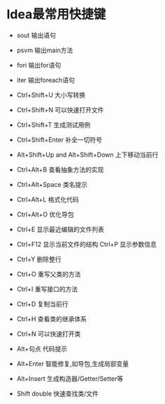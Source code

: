 # Idea最常用快捷键
- sout 输出语句
- psvm 输出main方法
- fori 输出for语句
- iter 输出foreach语句

- Ctrl+Shift+U 大小写转换
- Ctrl+Shift+N   可以快速打开文件
- Ctrl+Shift+T 生成测试用例
- Ctrl+Shift+Enter 补全一切符号
- Alt+Shift+Up and Alt+Shift+Down   上下移动当前行

- Ctrl+Alt+B 查看抽象方法的实现
- Ctrl+Alt+Space   类名提示
- Ctrl+Alt+L   格式化代码
- Ctrl+Alt+O  优化导包

- Ctrl+E   显示最近编辑的文件列表
- Ctrl+F12 显示当前文件的结构
   Ctrl+P	 显示参数信息
- Ctrl+Y   删除整行
- Ctrl+O   重写父类的方法
- Ctrl+I   重写接口的方法
- Ctrl+D   复制当前行
- Ctrl+H   查看类的继承体系
- Ctrl+N   可以快速打开类


- Alt+句点 代码提示
- Alt+Enter 智能修复,如导包,生成局部变量
- Alt+Insert   生成构造器/Getter/Setter等


- Shift double 快速查找类/文件